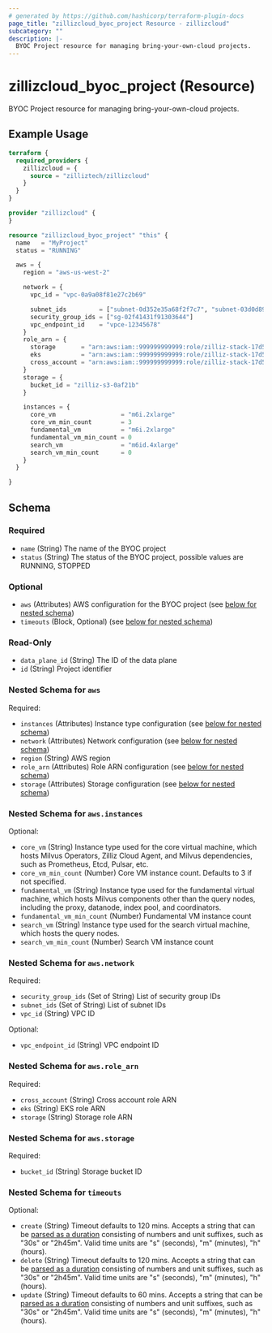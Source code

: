 ```yaml
---
# generated by https://github.com/hashicorp/terraform-plugin-docs
page_title: "zillizcloud_byoc_project Resource - zillizcloud"
subcategory: ""
description: |-
  BYOC Project resource for managing bring-your-own-cloud projects.
---
```


# zillizcloud_byoc_project (Resource)

BYOC Project resource for managing bring-your-own-cloud projects.

## Example Usage

```terraform
terraform {
  required_providers {
    zillizcloud = {
      source = "zilliztech/zillizcloud"
    }
  }
}

provider "zillizcloud" {
}

resource "zillizcloud_byoc_project" "this" {
  name   = "MyProject"
  status = "RUNNING"

  aws = {
    region = "aws-us-west-2"

    network = {
      vpc_id = "vpc-0a9a08f81e27c2b69"

      subnet_ids         = ["subnet-0d352e35a68f2f7c7", "subnet-03d0d894d05e0b87b", "subnet-08cf896411a229c8e"]
      security_group_ids = ["sg-02f41431f91303644"]
      vpc_endpoint_id    = "vpce-12345678"
    }
    role_arn = {
      storage       = "arn:aws:iam::999999999999:role/zilliz-stack-17d586-ZillizStorageRole-1jSYHHFWhGkz"
      eks           = "arn:aws:iam::999999999999:role/zilliz-stack-17d586-ZillizEKSRole-D27XZP0XK5do"
      cross_account = "arn:aws:iam::999999999999:role/zilliz-stack-17d586-ZillizBootstrapRole-DAyuQSLZEN9g"
    }
    storage = {
      bucket_id = "zilliz-s3-0af21b"
    }

    instances = {
      core_vm                  = "m6i.2xlarge"
      core_vm_min_count        = 3
      fundamental_vm           = "m6i.2xlarge"
      fundamental_vm_min_count = 0
      search_vm                = "m6id.4xlarge"
      search_vm_min_count      = 0
    }
  }

}
```

<!-- schema generated by tfplugindocs -->
## Schema

### Required

- `name` (String) The name of the BYOC project
- `status` (String) The status of the BYOC project, possible values are RUNNING, STOPPED

### Optional

- `aws` (Attributes) AWS configuration for the BYOC project (see [below for nested schema](#nestedatt--aws))
- `timeouts` (Block, Optional) (see [below for nested schema](#nestedblock--timeouts))

### Read-Only

- `data_plane_id` (String) The ID of the data plane
- `id` (String) Project identifier

<a id="nestedatt--aws"></a>
### Nested Schema for `aws`

Required:

- `instances` (Attributes) Instance type configuration (see [below for nested schema](#nestedatt--aws--instances))
- `network` (Attributes) Network configuration (see [below for nested schema](#nestedatt--aws--network))
- `region` (String) AWS region
- `role_arn` (Attributes) Role ARN configuration (see [below for nested schema](#nestedatt--aws--role_arn))
- `storage` (Attributes) Storage configuration (see [below for nested schema](#nestedatt--aws--storage))

<a id="nestedatt--aws--instances"></a>
### Nested Schema for `aws.instances`

Optional:

- `core_vm` (String) Instance type used for the core virtual machine, which hosts Milvus Operators, Zilliz Cloud Agent, and Milvus dependencies, such as Prometheus, Etcd, Pulsar, etc.
- `core_vm_min_count` (Number) Core VM instance count. Defaults to 3 if not specified.
- `fundamental_vm` (String) Instance type used for the fundamental virtual machine, which hosts Milvus components other than the query nodes, including the proxy, datanode, index pool, and coordinators.
- `fundamental_vm_min_count` (Number) Fundamental VM instance count
- `search_vm` (String) Instance type used for the search virtual machine, which hosts the query nodes.
- `search_vm_min_count` (Number) Search VM instance count


<a id="nestedatt--aws--network"></a>
### Nested Schema for `aws.network`

Required:

- `security_group_ids` (Set of String) List of security group IDs
- `subnet_ids` (Set of String) List of subnet IDs
- `vpc_id` (String) VPC ID

Optional:

- `vpc_endpoint_id` (String) VPC endpoint ID


<a id="nestedatt--aws--role_arn"></a>
### Nested Schema for `aws.role_arn`

Required:

- `cross_account` (String) Cross account role ARN
- `eks` (String) EKS role ARN
- `storage` (String) Storage role ARN


<a id="nestedatt--aws--storage"></a>
### Nested Schema for `aws.storage`

Required:

- `bucket_id` (String) Storage bucket ID



<a id="nestedblock--timeouts"></a>
### Nested Schema for `timeouts`

Optional:

- `create` (String) Timeout defaults to 120 mins. Accepts a string that can be [parsed as a duration](https://pkg.go.dev/time#ParseDuration) consisting of numbers and unit suffixes, such as "30s" or "2h45m". Valid time units are "s" (seconds), "m" (minutes), "h" (hours).
- `delete` (String) Timeout defaults to 120 mins. Accepts a string that can be [parsed as a duration](https://pkg.go.dev/time#ParseDuration) consisting of numbers and unit suffixes, such as "30s" or "2h45m". Valid time units are "s" (seconds), "m" (minutes), "h" (hours).
- `update` (String) Timeout defaults to 60 mins. Accepts a string that can be [parsed as a duration](https://pkg.go.dev/time#ParseDuration) consisting of numbers and unit suffixes, such as "30s" or "2h45m". Valid time units are "s" (seconds), "m" (minutes), "h" (hours).
